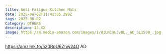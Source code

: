 ```yaml
---
title: Anti Fatigue Kitchen Mats
date: 2025-06-02T11:41:05.299Z
tags: 2025-06-02
Category: OTHERS
description: 13.XX
image: https://m.media-amazon.com/images/I/81UN1Xu3v0L._AC_SL1500_.jpg
---
```

https://amzlink.to/az0RpU6Zhw24O    AD